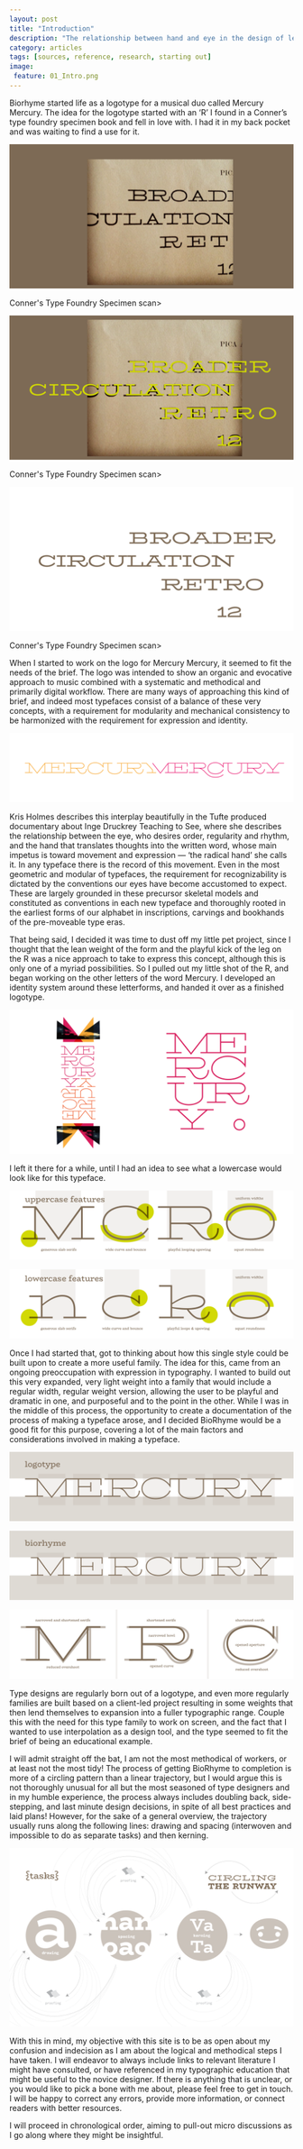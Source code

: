 ```yaml
---
layout: post
title: "Introduction"
description: "The relationship between hand and eye in the design of letterforms"
category: articles
tags: [sources, reference, research, starting out]
image: 
 feature: 01_Intro.png
---
```


Biorhyme started life as a logotype for a musical duo called Mercury Mercury. The idea for the logotype started with an ‘R’ I found in a Conner’s type foundry specimen book and fell in love with. I had it in my back pocket and was waiting to find a use for it. 

![Conners R](../images/Conners_R_01.png)
<figcaption>Conner's Type Foundry Specimen scan>

![Conners R](../images/Conners_R_02.png)
<figcaption>Conner's Type Foundry Specimen scan>

![Conners R](../images/Conners_R_03.png)
<figcaption>Conner's Type Foundry Specimen scan>

When I started to work on the logo for Mercury Mercury, it seemed to fit the needs of the brief. The logo was intended to show an organic and evocative approach to music combined with a systematic and methodical and primarily digital workflow. There are many ways of approaching this kind of brief, and indeed most typefaces consist of a balance of these very concepts, with a requirement for modularity and mechanical consistency to be harmonized with the requirement for expression and identity. 

![MercuryMercury Logotype](../images/Mercury_Mercury_HZ.png)

Kris Holmes describes this interplay beautifully in the Tufte produced documentary about Inge Druckrey Teaching to See, where she describes the relationship between the eye, who desires order, regularity and rhythm, and the hand that translates thoughts into the written word, whose main impetus is toward movement and expression — ‘the radical hand’ she calls it. In any typeface there is the record of this movement. Even in the most geometric and modular of typefaces, the requirement for recognizability is dictated by the conventions our eyes have become accustomed to expect. These are largely grounded in these precursor skeletal models and constituted as conventions in each new typeface and thoroughly rooted in the earliest forms of our alphabet in inscriptions, carvings and bookhands of the pre-moveable type eras.
 
That being said, I decided it was time to dust off my little pet project, since I thought that the lean weight of the form and the playful kick of the leg on the R was a nice approach to take to express this concept, although this is only one of a myriad possibilities. So I pulled out my little shot of the R, and began working on the other letters of the word Mercury. I developed an identity system around these letterforms, and handed it over as a finished logotype.

![MercuryMercury Identity](../images/MercuryMercuryIdentity.png)

I left it there for a while, until l had an idea to see what a lowercase would look like for this typeface. 

![Uppercase Features](../images/Uppercase_Fea.png)

![Lowercase Features](../images/Lower_Fea.png)

Once I had started that, got to thinking about how this single style could be built upon to create a more useful family. The idea for this, came from an ongoing preoccupation with expression in typography. I wanted to build out this very expanded, very light weight into a family that would include a regular width, regular weight version, allowing the user to be playful and dramatic in one, and purposeful and to the point in the other. While I was in the middle of this process, the opportunity to create a documentation of the process of making a typeface arose, and I decided BioRhyme would be a good fit for this purpose, covering a lot of the main factors and considerations involved in making a typeface. 

![Logotype Widths](../images/Logotype_Widths.png)

![Biorhyme Widths](../images/Biorhyme_Widths.png)

![Biorhyme Logotype comparison](../images/Logo_Bio_Comp.png)

Type designs are regularly born out of a logotype, and even more regularly families are built based on a client-led project resulting in some weights that then lend themselves to expansion into a fuller typographic range. Couple this with the need for this type family to work on screen, and the fact that I wanted to use interpolation as a design tool, and the type seemed to fit the brief of being an educational example.
 
I will admit straight off the bat, I am not the most methodical of workers, or at least not the most tidy! The process of getting BioRhyme to completion is more of a circling pattern than a linear trajectory, but I would argue this is not thoroughly unusual for all but the most seasoned of type designers and in my humble experience, the process always includes doubling back, side-stepping, and last minute design decisions, in spite of all best practices and laid plans! However, for the sake of a general overview, the trajectory usually runs along the following lines: drawing and spacing (interwoven and impossible to do as separate tasks) and then kerning.

![Overview_Process](../images/Tasks_White.png)
 
With this in mind, my objective with this site is to be as open about my confusion and indecision as I am about the logical and methodical steps I have taken. I will endeavor to always include links to relevant literature I might have consulted, or have referenced in my typographic education that might be useful to the novice designer. If there is anything that is unclear, or you would like to pick a bone with me about, please feel free to get in touch. I will be happy to correct any errors, provide more information, or connect readers with better resources.
 
I will proceed in chronological order, aiming to pull-out micro discussions as I go along where they might be insightful.